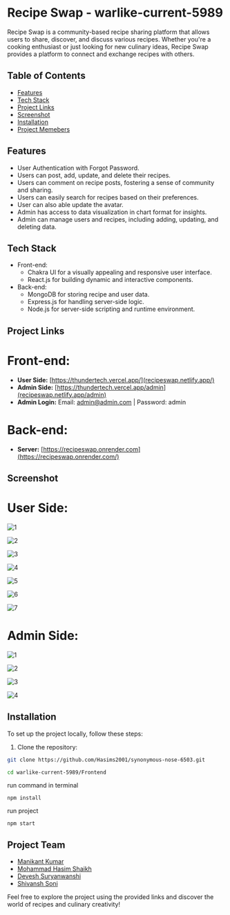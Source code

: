 # Recipe Swap - warlike-current-5989

Recipe Swap is a community-based recipe sharing platform that allows users to share, discover, and discuss various recipes. Whether you're a cooking enthusiast or just looking for new culinary ideas, Recipe Swap provides a platform to connect and exchange recipes with others.

## Table of Contents
- [Features](#features)
- [Tech Stack](#Tech-stack)
- [Project Links](#Project-links)
- [Screenshot](#Screenshot)
- [Installation](#installation)
- [Project Memebers](#Project-team)



## Features

- User Authentication with Forgot Password.
- Users can post, add, update, and delete their recipes.
- Users can comment on recipe posts, fostering a sense of community and sharing.
- Users can easily search for recipes based on their preferences.
- User can also able update the avatar.
- Admin has access to data visualization in chart format for insights.
- Admin can manage users and recipes, including adding, updating, and deleting data.

## Tech Stack

- Front-end:
  - Chakra UI for a visually appealing and responsive user interface.
  - React.js for building dynamic and interactive components.
- Back-end:
  - MongoDB for storing recipe and user data.
  - Express.js for handling server-side logic.
  - Node.js for server-side scripting and runtime environment.

## Project Links

# Front-end:

- **User Side:** [https://thundertech.vercel.app/](recipeswap.netlify.app/)
- **Admin Side:** [https://thundertech.vercel.app/admin](recipeswap.netlify.app/admin)
- **Admin Login:** Email: admin@admin.com | Password: admin

# Back-end:

- **Server:** [https://recipeswap.onrender.com](https://recipeswap.onrender.com/)

## Screenshot
# User Side:
![1](https://github.com/Manikantkr-1004/warlike-current-5989/assets/58412185/f7f1ccbe-3b2f-4f7e-af98-1b2d9529b0be)

![2](https://github.com/Manikantkr-1004/warlike-current-5989/assets/58412185/11babcbf-74eb-4247-9e94-a9c015138bf1)

![3](https://github.com/Manikantkr-1004/warlike-current-5989/assets/58412185/443b6992-2a7a-4c4f-bd4b-28de1b261e04)

![4](https://github.com/Manikantkr-1004/warlike-current-5989/assets/58412185/609d7bf1-a4ff-4ec3-b116-b0896de4cc0a)

![5](https://github.com/Manikantkr-1004/warlike-current-5989/assets/58412185/b51ba7f2-b397-4d1f-beed-0f8f3b3d27a4)

![6](https://github.com/Manikantkr-1004/warlike-current-5989/assets/58412185/a17b56b1-6f0b-447c-97a5-4f76491067d3)

![7](https://github.com/Manikantkr-1004/warlike-current-5989/assets/58412185/916b98c5-e8c9-4ccd-a99f-df37f9a500c7)


# Admin Side:
![1](https://github.com/Manikantkr-1004/warlike-current-5989/assets/58412185/447cd5da-831c-4ec8-9d74-089ddc0d52a6)

![2](https://github.com/Manikantkr-1004/warlike-current-5989/assets/58412185/9d2268ab-2154-4b39-b2a2-181d4c334358)

![3](https://github.com/Manikantkr-1004/warlike-current-5989/assets/58412185/6481e716-6c81-4539-b65c-cfa7cf02e4e4)

![4](https://github.com/Manikantkr-1004/warlike-current-5989/assets/58412185/6d20cbcb-d1b0-4d84-9908-704f8f0c4874)


## Installation
To set up the project locally, follow these steps:

1. Clone the repository:

```bash
git clone https://github.com/Hasims2001/synonymous-nose-6503.git
```

```bash
cd warlike-current-5989/Frontend
```

run command in terminal
```
npm install
```

run project
```
npm start
```


## Project Team

- [Manikant Kumar](https://github.com/Manikantkr-1004)
- [Mohammad Hasim Shaikh](https://github.com/Hasims2001)
- [Devesh Suryanwanshi](https://github.com/DeveshSuryawanshi)
- [Shivansh Soni](https://github.com/official-Shivansh)

Feel free to explore the project using the provided links and discover the world of recipes and culinary creativity!
